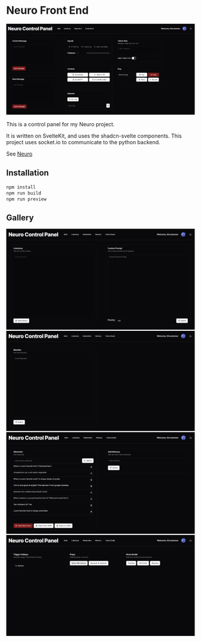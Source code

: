 # Neuro Front End

![screenshot.png](images/main.png)

This is a control panel for my Neuro project.

It is written on SvelteKit, and uses the shadcn-svelte components. This project uses socket.io to communicate to the
python backend.

See [Neuro](https://github.com/kimjammer/Neuro)

## Installation

```
npm install
npm run build
npm run preview
```

## Gallery
![lobotomy.png](images/lobotomy.png)
![moderation.png](images/moderation.png)
![memory.png](images/memory.png)
![vtubestudio.png](images/vtubestudio.png)
